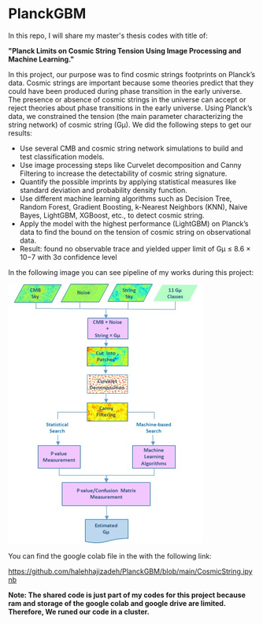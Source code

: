 # PlanckGBM
In this repo, I will share my master's thesis codes with title of:

**"Planck Limits on Cosmic String Tension Using Image Processing and Machine Learning."**

In this project, our purpose was to find cosmic strings footprints on Planck’s data. Cosmic strings are important because some theories predict that they could have been produced during phase transition in the early universe. The presence or absence of cosmic strings in the universe can accept or reject theories about phase transitions in the early universe. Using Planck’s data, we constrained the tension (the main parameter characterizing the string network) of cosmic string (Gµ). We did the following steps to get our results:

- Use several CMB and cosmic string network simulations to build and test classification models.
- Use image processing steps like Curvelet decomposition and Canny Filtering to increase the detectability of cosmic string signature.
- Quantify the possible imprints by applying statistical measures like standard deviation and probability density function.
- Use different machine learning algorithms such as Decision Tree, Random Forest, Gradient Boosting, k-Nearest Neighbors (KNN), Naive Bayes, LightGBM, XGBoost, etc., to detect cosmic string.
- Apply the model with the highest performance (LightGBM) on Planck’s data to find the bound on the tension of cosmic string on observational data.
- Result: found no observable trace and yielded upper limit of Gµ ≤ 8.6 × 10−7 with 3σ confidence level

In the following image you can see pipeline of my works during this project:

![alt text](https://github.com/halehhajizadeh/PlanckGBM/blob/main/LGBM_pipeline.jpg)



You can find the google colab file in the with the following link:

https://github.com/halehhajizadeh/PlanckGBM/blob/main/CosmicString.ipynb

**Note: The shared code is just part of my codes for this project because ram and storage of the google colab and google drive are limited. Therefore, We runed our code in a cluster.**
